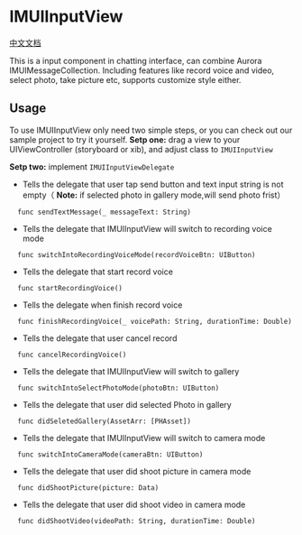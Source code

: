 # IMUIInputView
[中文文档](./inputView_usage.md)

This is a input component in chatting interface, can combine Aurora IMUIMessageCollection. Including features like record voice and video, select photo, take picture etc, supports customize style either.

## Usage
To use IMUIInputView only need two simple steps, or you can check out our sample project to try it yourself.
**Setp one:** drag a view to your UIViewController (storyboard or xib), and adjust class to `IMUIInputView `

**Setp two:** implement `IMUIInputViewDelegate`

- Tells the delegate that user tap send button and text input string is not empty（ **Note:** if selected photo in gallery mode,will send photo frist）
```
  func sendTextMessage(_ messageText: String)
```

- Tells the delegate that IMUIInputView will switch to recording voice mode
```
  func switchIntoRecordingVoiceMode(recordVoiceBtn: UIButton)
```

- Tells the delegate that start record voice
```
  func startRecordingVoice()
```

- Tells the delegate when finish record voice
```
  func finishRecordingVoice(_ voicePath: String, durationTime: Double)
```

- Tells the delegate that user cancel record
```
  func cancelRecordingVoice()
```

- Tells the delegate that IMUIInputView will switch to gallery
```
  func switchIntoSelectPhotoMode(photoBtn: UIButton)
```

- Tells the delegate that user did selected Photo in gallery
```
  func didSeletedGallery(AssetArr: [PHAsset])
```

- Tells the delegate that IMUIInputView will switch to camera mode
```
  func switchIntoCameraMode(cameraBtn: UIButton)
```

- Tells the delegate that user did shoot picture in camera mode
```
  func didShootPicture(picture: Data)
```

- Tells the delegate that user did shoot video in camera mode
```
  func didShootVideo(videoPath: String, durationTime: Double)
```
